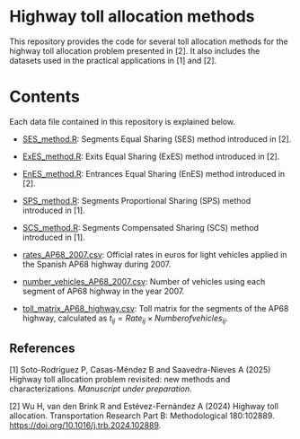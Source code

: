 # Highway toll allocation methods

This repository provides the code for several toll allocation methods for the highway toll allocation problem presented in [2].
It also includes the datasets used in the practical applications in [1] and [2]. 

# Contents

Each data file contained in this repository is explained below.

- [SES_method.R](https://github.com/PaulaSotoRodriguez/Highway_toll_allocation_methods/blob/d3ea318c84df234dfcda2e917fd4dc4642b1f29b/R/SES_method.R): Segments Equal Sharing (SES) method introduced in [2].
- [ExES_method.R](https://github.com/PaulaSotoRodriguez/Highway_toll_allocation_methods/blob/d3ea318c84df234dfcda2e917fd4dc4642b1f29b/R/ExES_method.R): Exits Equal Sharing (ExES) method introduced in [2].
- [EnES_method.R](https://github.com/PaulaSotoRodriguez/Highway_toll_allocation_methods/blob/d3ea318c84df234dfcda2e917fd4dc4642b1f29b/R/EnES_method.R): Entrances Equal Sharing (EnES) method introduced in [2]. 
- [SPS_method.R](https://github.com/PaulaSotoRodriguez/Highway_toll_allocation_methods/blob/d3ea318c84df234dfcda2e917fd4dc4642b1f29b/R/SPS_method.R): Segments Proportional Sharing (SPS) method introduced in [1].
- [SCS_method.R](https://github.com/PaulaSotoRodriguez/Highway_toll_allocation_methods/blob/d3ea318c84df234dfcda2e917fd4dc4642b1f29b/R/SCS_method.R): Segments Compensated Sharing (SCS) method introduced in [1].

- [rates_AP68_2007.csv](https://github.com/PaulaSotoRodriguez/Highway_toll_allocation_methods/blob/d3ea318c84df234dfcda2e917fd4dc4642b1f29b/Datasets/rates_AP68_2007): Official rates in euros for light vehicles applied in the Spanish AP68 highway during 2007.
- [number_vehicles_AP68_2007.csv](https://github.com/PaulaSotoRodriguez/Highway_toll_allocation_methods/blob/d3ea318c84df234dfcda2e917fd4dc4642b1f29b/Datasets/number_vehicles_AP68_2007): Number of vehicles using each segment of AP68 highway in the year 2007.
- [toll_matrix_AP68_highway.csv](https://github.com/PaulaSotoRodriguez/Highway_toll_allocation_methods/blob/d3ea318c84df234dfcda2e917fd4dc4642b1f29b/Datasets/toll_matrix_AP68): Toll matrix for the segments of the AP68 highway, calculated as $t_{ij} = Rate_{ij} \times Numberofvehicles_{ij}$.


## References

[1] Soto-Rodríguez P, Casas-Méndez B and Saavedra-Nieves A (2025) Highway toll allocation problem revisited: new methods and characterizations. *Manuscript under preparation*. 

[2] Wu H, van den Brink R and Estévez-Fernández A (2024) Highway toll allocation. Transportation Research Part B: Methodological 180:102889. https://doi.org/10.1016/j.trb.2024.102889.
